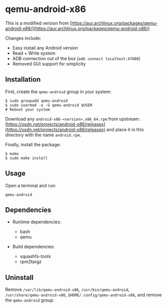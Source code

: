 # qemu-android-x86

This is a modified version from [https://aur.archlinux.org/packages/qemu-android-x86/](https://aur.archlinux.org/packages/qemu-android-x86/)

Changes include:

- Easy install any Android version
- Read + Write system
- ADB connection out of the box (`adb connect localhost:47000`)
- Removed GUI support for simplicity

## Installation

First, create the `qemu-android` group in your system:
```
$ sudo groupadd qemu-android
$ sudo usermod -a -G qemu-android $USER
# Reboot your system
```

Download any `android-x86-<version>.x86_64.rpm` from upstream: [https://osdn.net/projects/android-x86/releases](https://osdn.net/projects/android-x86/releases) and place it in this directory with the name `android.rpm`.

Finally, install the package:

```
$ make
$ sudo make install
```



## Usage

Open a terminal and run:

```
qemu-android
```

## Dependencies

- Runtime dependencies:
  - bash
  - qemu

- Build dependencies:
  - squashfs-tools
  - rpm2targz

## Uninstall

Remove `/var/lib/qemu-android-x86`, `/usr/bin/qemu-android`, `/usr/share/qemu-android-x86`,
`$HOME/.config/qemu-android-x86`, and remove the `qemu-android` group.
